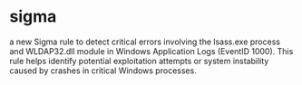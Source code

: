 # sigma
a new Sigma rule to detect critical errors involving the lsass.exe process and WLDAP32.dll module in Windows Application Logs (EventID 1000). This rule helps identify potential exploitation attempts or system instability caused by crashes in critical Windows processes.
